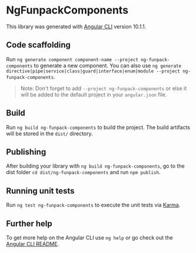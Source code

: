 # NgFunpackComponents

This library was generated with [Angular CLI](https://github.com/angular/angular-cli) version 10.1.1.

## Code scaffolding

Run `ng generate component component-name --project ng-funpack-components` to generate a new component. You can also use `ng generate directive|pipe|service|class|guard|interface|enum|module --project ng-funpack-components`.
> Note: Don't forget to add `--project ng-funpack-components` or else it will be added to the default project in your `angular.json` file. 

## Build

Run `ng build ng-funpack-components` to build the project. The build artifacts will be stored in the `dist/` directory.

## Publishing

After building your library with `ng build ng-funpack-components`, go to the dist folder `cd dist/ng-funpack-components` and run `npm publish`.

## Running unit tests

Run `ng test ng-funpack-components` to execute the unit tests via [Karma](https://karma-runner.github.io).

## Further help

To get more help on the Angular CLI use `ng help` or go check out the [Angular CLI README](https://github.com/angular/angular-cli/blob/master/README.md).
